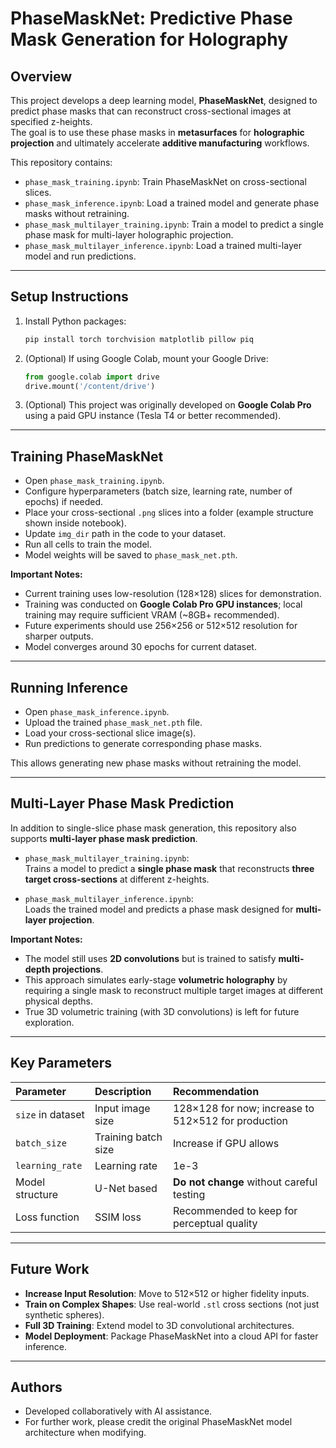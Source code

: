 
# PhaseMaskNet: Predictive Phase Mask Generation for Holography

## Overview
This project develops a deep learning model, **PhaseMaskNet**, designed to predict phase masks that can reconstruct cross-sectional images at specified z-heights.  
The goal is to use these phase masks in **metasurfaces** for **holographic projection** and ultimately accelerate **additive manufacturing** workflows.

This repository contains:
- `phase_mask_training.ipynb`: Train PhaseMaskNet on cross-sectional slices.
- `phase_mask_inference.ipynb`: Load a trained model and generate phase masks without retraining.
- `phase_mask_multilayer_training.ipynb`: Train a model to predict a single phase mask for multi-layer holographic projection.
- `phase_mask_multilayer_inference.ipynb`: Load a trained multi-layer model and run predictions.

---

## Setup Instructions
1. Install Python packages:
   ```bash
   pip install torch torchvision matplotlib pillow piq
   ```
2. (Optional) If using Google Colab, mount your Google Drive:
   ```python
   from google.colab import drive
   drive.mount('/content/drive')
   ```
3. (Optional) This project was originally developed on **Google Colab Pro** using a paid GPU instance (Tesla T4 or better recommended).

---

## Training PhaseMaskNet
- Open `phase_mask_training.ipynb`.
- Configure hyperparameters (batch size, learning rate, number of epochs) if needed.
- Place your cross-sectional `.png` slices into a folder (example structure shown inside notebook).
- Update `img_dir` path in the code to your dataset.
- Run all cells to train the model.
- Model weights will be saved to `phase_mask_net.pth`.

**Important Notes:**
- Current training uses low-resolution (128×128) slices for demonstration.
- Training was conducted on **Google Colab Pro GPU instances**; local training may require sufficient VRAM (~8GB+ recommended).
- Future experiments should use 256×256 or 512×512 resolution for sharper outputs.
- Model converges around 30 epochs for current dataset.

---

## Running Inference
- Open `phase_mask_inference.ipynb`.
- Upload the trained `phase_mask_net.pth` file.
- Load your cross-sectional slice image(s).
- Run predictions to generate corresponding phase masks.

This allows generating new phase masks without retraining the model.

---

## Multi-Layer Phase Mask Prediction
In addition to single-slice phase mask generation, this repository also supports **multi-layer phase mask prediction**.

- `phase_mask_multilayer_training.ipynb`:  
  Trains a model to predict a **single phase mask** that reconstructs **three target cross-sections** at different z-heights.
  
- `phase_mask_multilayer_inference.ipynb`:  
  Loads the trained model and predicts a phase mask designed for **multi-layer projection**.

**Important Notes:**
- The model still uses **2D convolutions** but is trained to satisfy **multi-depth projections**.
- This approach simulates early-stage **volumetric holography** by requiring a single mask to reconstruct multiple target images at different physical depths.
- True 3D volumetric training (with 3D convolutions) is left for future exploration.

---

## Key Parameters
| Parameter | Description | Recommendation |
|:----------|:-------------|:---------------|
| `size` in dataset | Input image size | 128×128 for now; increase to 512×512 for production |
| `batch_size` | Training batch size | Increase if GPU allows |
| `learning_rate` | Learning rate | 1e-3 |
| Model structure | U-Net based | **Do not change** without careful testing |
| Loss function | SSIM loss | Recommended to keep for perceptual quality |

---

## Future Work
- **Increase Input Resolution**: Move to 512×512 or higher fidelity inputs.
- **Train on Complex Shapes**: Use real-world `.stl` cross sections (not just synthetic spheres).
- **Full 3D Training**: Extend model to 3D convolutional architectures.
- **Model Deployment**: Package PhaseMaskNet into a cloud API for faster inference.

---

## Authors
- Developed collaboratively with AI assistance.
- For further work, please credit the original PhaseMaskNet model architecture when modifying.
